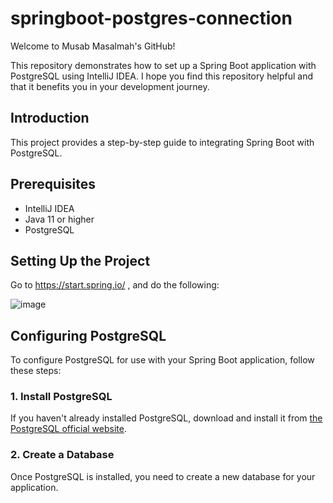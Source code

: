 # springboot-postgres-connection

Welcome to Musab Masalmah's GitHub!

This repository demonstrates how to set up a Spring Boot application with PostgreSQL using IntelliJ IDEA. I hope you find this repository helpful and that it benefits you in your development journey.

## Introduction
This project provides a step-by-step guide to integrating Spring Boot with PostgreSQL.

## Prerequisites
- IntelliJ IDEA
- Java 11 or higher
- PostgreSQL

## Setting Up the Project

Go to https://start.spring.io/ , and do the following:

![image](https://github.com/user-attachments/assets/0e2df276-33b1-4c59-95ef-fbbffcc42865)


## Configuring PostgreSQL

To configure PostgreSQL for use with your Spring Boot application, follow these steps:

### 1. Install PostgreSQL
If you haven't already installed PostgreSQL, download and install it from [the PostgreSQL official website](https://www.postgresql.org/download/).

### 2. Create a Database
Once PostgreSQL is installed, you need to create a new database for your application.



